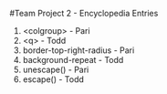 #Team Project 2 - Encyclopedia Entries

1. &lt;colgroup&gt; - Pari
2. &lt;q&gt; - Todd
3. border-top-right-radius - Pari
4. background-repeat - Todd
5. unescape() - Pari
6. escape() - Todd
